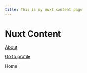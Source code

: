 ```yaml
---
title: This is my nuxt content page
---
```


# Nuxt Content

[About](/about)

[Go to profile](/profile)

Home
